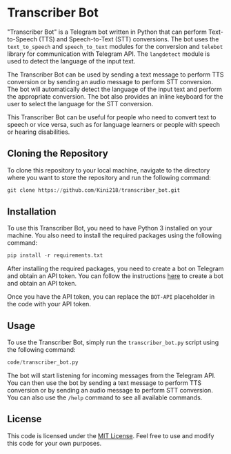 # Transcriber Bot

"Transcriber Bot" is a Telegram bot written in Python that can perform Text-to-Speech (TTS) and Speech-to-Text (STT) conversions. The bot uses the `text_to_speech` and `speech_to_text` modules for the conversion and `telebot` library for communication with Telegram API. The `langdetect` module is used to detect the language of the input text.

The Transcriber Bot can be used by sending a text message to perform TTS conversion or by sending an audio message to perform STT conversion. The bot will automatically detect the language of the input text and perform the appropriate conversion. The bot also provides an inline keyboard for the user to select the language for the STT conversion.

This Transcriber Bot can be useful for people who need to convert text to speech or vice versa, such as for language learners or people with speech or hearing disabilities.

## Cloning the Repository

To clone this repository to your local machine, navigate to the directory where you want to store the repository and run the following command:

```python
git clone https://github.com/Kini218/transcriber_bot.git
```

## Installation

To use this Transcriber Bot, you need to have Python 3 installed on your machine. You also need to install the required packages using the following command:

```python
pip install -r requirements.txt
```

After installing the required packages, you need to create a bot on Telegram and obtain an API token. You can follow the instructions [here](https://core.telegram.org/bots#creating-a-new-bot) to create a bot and obtain an API token.

Once you have the API token, you can replace the `BOT-API` placeholder in the code with your API token.

## Usage

To use the Transcriber Bot, simply run the `transcriber_bot.py` script using the following command:

```python
code/transcriber_bot.py
```

The bot will start listening for incoming messages from the Telegram API. You can then use the bot by sending a text message to perform TTS conversion or by sending an audio message to perform STT conversion. You can also use the `/help` command to see all available commands.

## License

This code is licensed under the [MIT License](https://github.com/username/repo/blob/master/LICENSE). Feel free to use and modify this code for your own purposes.
